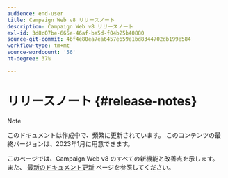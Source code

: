 ```yaml
---
audience: end-user
title: Campaign Web v8 リリースノート
description: Campaign Web v8 リリースノート
exl-id: 3d8c07be-665e-46af-ba5d-f04b25b40880
source-git-commit: 4bf4e80ea7ea6457e659e1bd8344702db199e584
workflow-type: tm+mt
source-wordcount: '56'
ht-degree: 37%

---
```


# リリースノート {#release-notes}

>[!NOTE]
>
>このドキュメントは作成中で、頻繁に更新されています。 このコンテンツの最終バージョンは、2023年1月に用意できます。

このページでは、Campaign Web v8 のすべての新機能と改善点を示します。 また、 [最新のドキュメント更新](documentation-updates.md) ページを参照してください。

